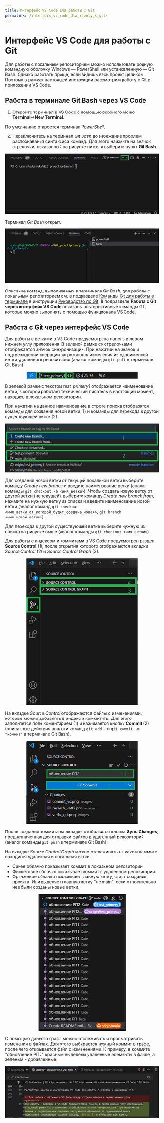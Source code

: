 ```yaml
---
title: Интерфейс VS Code для работы с Git
permalink: /interfeis_vs_code_dla_raboty_s_git/
---
```


# Интерфейс VS Code для работы с Git 

Для работы с локальным репозиторием можно использовать родную командную оболочку Windows — PowerShell или установленную — Git Bash. Однако работать проще, если видишь весь проект целиком. Поэтому в рамках настоящей инструкции рассмотрим работу с Git в приложении VS Code.

## Работа в терминале Git Bash через VS Code

1. Откройте терминал в VS Code c помощью верхнего меню **Terminal**→**New Terminal**.

  По умолчанию откроется терминал *PowerShell*. 

2. Переключитесь на терминал *Git Bash* во избежание проблем распознавания синтаксиса команд. Для этого нажмите на значок стрелочки, показанный на рисунке ниже, и выберите пункт **Git Bash**.

<p align="center">
  <img src="/images/terminal_bash.png" />
</p>

Терминал *Git Bash* открыт.

<p align="center">
  <img src="/images/terminal_git_bash.png" />
</p>

Описание команд, выполняемых в терминале *Git Bash*, для работы с локальным репозиторием см. в подразделе [Команды Git для работы в терминале](https://github.com/Ekaterinka17/primery/blob/main/rabota_s_lokalnum_repozitoriem.md) в инструкции [Руководство по Git](https://github.com/Ekaterinka17/primery). В подразделе **Работа c Git через интерфейс VS Code** показаны альтернативные команды Git, которые можно выполнять с помощью функционала VS Code.

## Работа c Git через интерфейс VS Code

Для работы с ветками в VS Code предусмотрена панель в левом нижнем углу приложения. В зеленой рамке со стрелочками отображается значок синхронизации. При нажатии на значок и подтверждении операции загружаются изменения из одноименной ветки удаленного репозитория (аналог команды `git pull` в терминале Git Bash).

<p align="center">
  <img src="/images/vetka_git.png" />
</p>

В зеленой рамке с текстом *test_primery1* отображается наименование ветки, в которой работает технический писатель в настоящий момент, находясь в локальном репозитории. 

При нажатии на данное наименование в строке поиска отобразятся команды для создания новой ветки (1) и команды для перехода к другой существующей ветке (2).

<p align="center">
  <img src="/images/reserch_vetki.png" />
</p>

Для создания новой ветки от текущей локальной ветки выберите команду *Create new branch* и введите наименование ветки (аналог команды `git checkout -b <имя_ветки>`). Чтобы создать новую ветку от другой ветки (не текущей), выберите команду *Create new branch from*, нажмите на нужную ветку из списка и введите наименование новой ветки (аналог команд `git checkout <имя_ветки_от_которой_будет_создана_новая>`, `git branch <имя_новой_ветки>`). 

Для перехода к другой существующей ветке выберите нужную из списка на рисунке выше (аналог команды `git checkout <имя_ветки>`). 

Для работы с индексом и коммитами в VS Code предусмотрен раздел **Source Control** (1), после открытия которого отображаются вкладки *Source Control* (2) и *Source Control Graph* (3).

<p align="center">
  <img src="/images/commit_vs.png" />
</p>

На вкладке *Source Control* отображаются файлы с изменениями, которые можно добавлять в индекс и коммитить. Для этого заполняется поле коментарием (1) и нажимается кнопку **Commit** (2) (описанные действия аналоги команд `git add .` и `git commit -m "коммит"` в терминале Git Bash).

<p align="center">
  <img src="/images/commit_git.png" />
</p>

После создания коммита на вкладке отобразится кнопка **Sync Changes**, предназначенная для отправки файлов в удаленный репозиторий (аналог команды `git push` в терминале Git Bash).

На вкладке *Source Control Graph* можно отслеживать на каком коммите находится удаленная и локальная ветки.
- Синее облачко показывает коммит в локальном репозитории.
- Фиолетовое облачко показывает коммит в удаленном репозитории.
- Оранжевое облачко показывает главную ветку, старт создания проекта. Или выделяет главную ветку "не main", если относительно нее были созданы новые ветки. 

<p align="center">
  <img src="/images/graf_source.png" />
</p> 

С помощью данного графа можно отслеживать и просматривать изменения в файлах. Для этого выбирается нужный коммит в графе, после чего открывается файл с изменениями. К примеру, в коммите "обновление РП2" красным выделены удаленные элементы в файле, а зеленым - добавленные.

<p align="center">
  <img src="/images/izmenenia_commit.png" />
</p>
